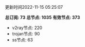 更新时间2022-11-15 05:25:07

**总订阅: 73**
**总节点: 1035**
**有效节点: 373**
- v2ray节点: 220
- trojan节点: 90
- ss节点: 63
